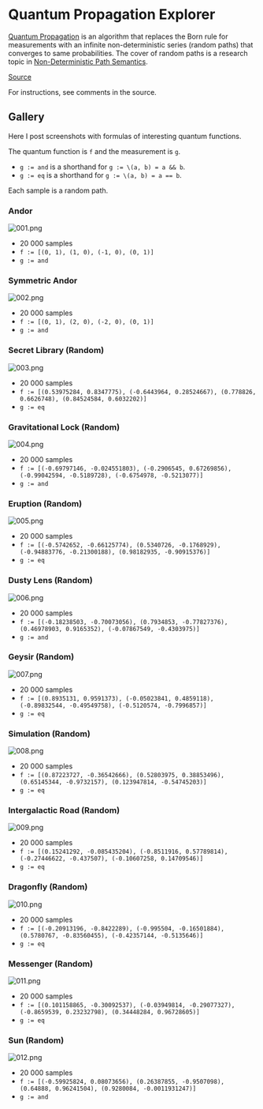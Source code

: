 # Quantum Propagation Explorer

[Quantum Propagation](https://github.com/advancedresearch/path_semantics/blob/master/papers-wip/quantum-propagation.pdf) is an algorithm that replaces
the Born rule for measurements with an infinite non-deterministic series (random paths) that converges to same probabilities.
The cover of random paths is a research topic in [Non-Deterministic Path Semantics](https://github.com/advancedresearch/path_semantics/blob/master/sequences.md#non-deterministic-path-semantics).

[Source](https://github.com/advancedresearch/path_semantics/blob/master/dyon_experiments/quantum_propagation/main.dyon)

For instructions, see comments in the source.

## Gallery

Here I post screenshots with formulas of interesting quantum functions.

The quantum function is `f` and the measurement is `g`.

- `g := and` is a shorthand for `g := \(a, b) = a && b`.
- `g := eq` is a shorthand for `g := \(a, b) = a == b`.

Each sample is a random path.

### Andor
![001.png](gallery/001.png)
- 20 000 samples
- `f := [(0, 1), (1, 0), (-1, 0), (0, 1)]`
- `g := and`

### Symmetric Andor
![002.png](gallery/002.png)
- 20 000 samples
- `f := [(0, 1), (2, 0), (-2, 0), (0, 1)]`
- `g := and`

### Secret Library (Random)
![003.png](gallery/003.png)
- 20 000 samples
- `f := [(0.53975284, 0.8347775), (-0.6443964, 0.28524667), (0.778826, 0.6626748), (0.84524584, 0.6032202)]`
- `g := eq`

### Gravitational Lock (Random)
![004.png](gallery/004.png)
- 20 000 samples
- `f := [(-0.69797146, -0.024551803), (-0.2906545, 0.67269856), (-0.99042594, -0.5189728), (-0.6754978, -0.5213077)]`
- `g := and`

### Eruption (Random)
![005.png](gallery/005.png)
- 20 000 samples
- `f := [(-0.5742652, -0.66125774), (0.5340726, -0.1768929), (-0.94883776, -0.21300188), (0.98182935, -0.90915376)]`
- `g := eq`

### Dusty Lens (Random)
![006.png](gallery/006.png)
- 20 000 samples
- `f := [(-0.18238503, -0.70073056), (0.7934853, -0.77827376), (0.46978903, 0.9165352), (-0.07867549, -0.4303975)]`
- `g := and`

### Geysir (Random)
![007.png](gallery/007.png)
- 20 000 samples
- `f := [(0.8935131, 0.9591373), (-0.05023841, 0.4859118), (-0.89832544, -0.49549758), (-0.5120574, -0.7996857)]`
- `g := eq`

### Simulation (Random)
![008.png](gallery/008.png)
- 20 000 samples
- `f := [(0.87223727, -0.36542666), (0.52803975, 0.38853496), (0.65145344, -0.9732157), (0.123947814, -0.54745203)]`
- `g := eq`

### Intergalactic Road (Random)
![009.png](gallery/009.png)
- 20 000 samples
- `f := [(0.15241292, -0.085435204), (-0.8511916, 0.57789814), (-0.27446622, -0.437507), (-0.10607258, 0.14709546)]`
- `g := eq`

### Dragonfly (Random)
![010.png](gallery/010.png)
- 20 000 samples
- `f := [(-0.20913196, -0.8422289), (-0.995504, -0.16501884), (0.5780767, -0.83560455), (-0.42357144, -0.5135646)]`
- `g := eq`

### Messenger (Random)
![011.png](gallery/011.png)
- 20 000 samples
- `f := [(0.101158865, -0.30092537), (-0.03949814, -0.29077327), (-0.8659539, 0.23232798), (0.34448284, 0.96728605)]`
- `g := eq`

### Sun (Random)
![012.png](gallery/012.png)
- 20 000 samples
- `f := [(-0.59925824, 0.08073656), (0.26387855, -0.9507098), (0.64888, 0.96241504), (0.9280084, -0.0011931247)]`
- `g := and`
